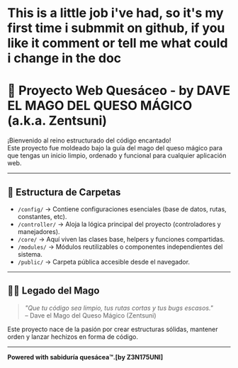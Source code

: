 # This is a little job i've had, so it's my first time i submmit on github, if you like it comment or tell me what could i change in the doc

# 🧀 Proyecto Web Quesáceo - by DAVE EL MAGO DEL QUESO MÁGICO (a.k.a. Zentsuni)

¡Bienvenido al reino estructurado del código encantado!  
Este proyecto fue moldeado bajo la guía del mago del queso mágico para que tengas un inicio limpio, ordenado y funcional para cualquier aplicación web.

---

## 📂 Estructura de Carpetas

- `/config/` → Contiene configuraciones esenciales (base de datos, rutas, constantes, etc).
- `/controller/` → Aloja la lógica principal del proyecto (controladores y manejadores).
- `/core/` → Aquí viven las clases base, helpers y funciones compartidas.
- `/modules/` → Módulos reutilizables o componentes independientes del sistema.
- `/public/` → Carpeta pública accesible desde el navegador.  
---

## 🧙‍♂️ Legado del Mago

> _"Que tu código sea limpio, tus rutas cortas y tus bugs escasos."_  
> – Dave el Mago del Queso Mágico (Zentsuni)

Este proyecto nace de la pasión por crear estructuras sólidas, mantener orden y lanzar hechizos en forma de código.

---

**Powered with sabiduría quesácea™.[by Z3N175UNI]**
